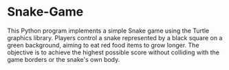 # Snake-Game
This Python program implements a simple Snake game using the Turtle graphics library. Players control a snake represented by a black square on a green background, aiming to eat red food items to grow longer. The objective is to achieve the highest possible score without colliding with the game borders or the snake's own body. 
